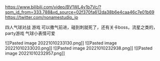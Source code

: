 https://www.bilibili.com/video/BV1WL4y1b7Vc/?spm_id_from=333.788&vd_source=02f370fa612da38b6e4caa46c7e01b69
https://twitter.com/nonamestudio_jp


四人气球对战 游戏
可以撒气前进，碰到刺就死了，还有关卡boss，流星之类的， party游戏
气球小表情可爱

![[Pasted image 20221010233130.png]]
![[Pasted image 20221010233020.png]]
![[Pasted image 20221010232938.png]]
![[Pasted image 20221010232957.png]]